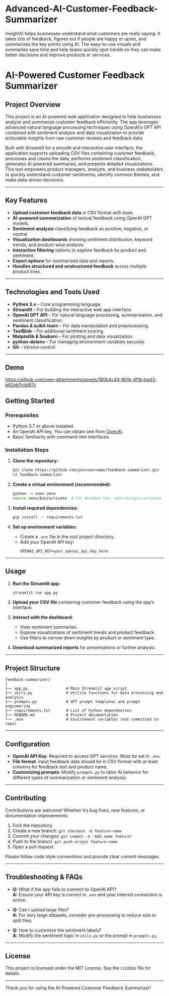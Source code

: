# Advanced-AI-Customer-Feedback-Summarizer
InsightAI helps businesses understand what customers are really saying. It takes lots of feedback, figures out if people are happy or upset, and summarizes the key points using AI. The easy-to-use visuals and summaries save time and help teams quickly spot trends so they can make better decisions and improve products or services.

# AI-Powered Customer Feedback Summarizer

## Project Overview
This project is an AI-powered web application designed to help businesses analyze and summarize customer feedback efficiently. The app leverages advanced natural language processing techniques using OpenAI’s GPT API combined with sentiment analysis and data visualization to provide actionable insights from raw customer reviews and feedback data.

Built with Streamlit for a smooth and interactive user interface, the application supports uploading CSV files containing customer feedback, processes and cleans the data, performs sentiment classification, generates AI-powered summaries, and presents detailed visualizations. This tool empowers product managers, analysts, and business stakeholders to quickly understand customer sentiments, identify common themes, and make data-driven decisions.

---

## Key Features
- **Upload customer feedback data** in CSV format with ease.
- **AI-powered summarization** of textual feedback using OpenAI GPT models.
- **Sentiment analysis** classifying feedback as positive, negative, or neutral.
- **Visualization dashboards** showing sentiment distribution, keyword trends, and product-wise analysis.
- **Interactive filtering** options to explore feedback by product and sentiment.
- **Export options** for summarized data and reports.
- **Handles structured and unstructured feedback** across multiple product lines.

---

## Technologies and Tools Used
- **Python 3.x** – Core programming language.
- **Streamlit** – For building the interactive web app interface.
- **OpenAI GPT API** – For natural language processing, summarization, and sentiment classification.
- **Pandas & scikit-learn** – For data manipulation and preprocessing.
- **TextBlob** – For additional sentiment scoring.
- **Matplotlib & Seaborn** – For plotting and data visualization.
- **python-dotenv** – For managing environment variables securely.
- **Git** – Version control.

---

## Demo


https://github.com/user-attachments/assets/180b4c44-8b1b-4f1b-bad3-b62ab7cdd87c



## Getting Started

### Prerequisites
- Python 3.7 or above installed.
- An OpenAI API key. You can obtain one from [OpenAI](https://platform.openai.com/account/api-keys).
- Basic familiarity with command-line interfaces.

### Installation Steps

1. **Clone the repository:**
   ```bash
   git clone https://github.com/yourusername/feedback-summarizer.git
   cd feedback-summarizer
   ```

2. **Create a virtual environment (recommended):**
   ```bash
   python -m venv venv
   source venv/bin/activate  # For Windows use: venv\Scripts\activate
   ```

3. **Install required dependencies:**
   ```bash
   pip install -r requirements.txt
   ```

4. **Set up environment variables:**
   - Create a `.env` file in the root project directory.
   - Add your OpenAI API key:
     ```
     OPENAI_API_KEY=your_openai_api_key_here
     ```

---

## Usage

1. **Run the Streamlit app:**
   ```bash
   streamlit run app.py
   ```

2. **Upload your CSV file** containing customer feedback using the app’s interface.

3. **Interact with the dashboard**:
   - View sentiment summaries.
   - Explore visualizations of sentiment trends and product feedback.
   - Use filters to narrow down insights by product or sentiment type.

4. **Download summarized reports** for presentations or further analysis.

---

## Project Structure

```
feedback-summarizer/
│
├── app.py                 # Main Streamlit app script
├── utils.py               # Utility functions for data processing and analysis
├── prompts.py             # GPT prompt templates and prompt engineering
├── requirements.txt       # List of Python dependencies
├── README.md              # Project documentation
└── .env                   # Environment variables (not committed to repo)
```

---

## Configuration

- **OpenAI API Key**: Required to access GPT services. Must be set in `.env`.
- **File format**: Input feedback data should be in CSV format with at least columns for feedback text and product name.
- **Customizing prompts**: Modify `prompts.py` to tailor AI behavior for different types of summarization or sentiment analysis.

---

## Contributing

Contributions are welcome! Whether it’s bug fixes, new features, or documentation improvements:

1. Fork the repository.
2. Create a new branch: `git checkout -b feature-name`
3. Commit your changes: `git commit -m 'Add some feature'`
4. Push to the branch: `git push origin feature-name`
5. Open a pull request.

Please follow code style conventions and provide clear commit messages.

---

## Troubleshooting & FAQs

- **Q:** What if the app fails to connect to OpenAI API?  
  **A:** Ensure your API key is correct in `.env` and your internet connection is active.

- **Q:** Can I upload large files?  
  **A:** For very large datasets, consider pre-processing to reduce size or split files.

- **Q:** How to customize the sentiment labels?  
  **A:** Modify the sentiment logic in `utils.py` or the prompt in `prompts.py`.

---

## License

This project is licensed under the MIT License. See the `LICENSE` file for details.

---


Thank you for using the AI-Powered Customer Feedback Summarizer!

